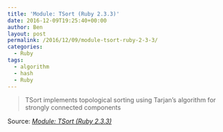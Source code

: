 ```yaml
---
title: 'Module: TSort (Ruby 2.3.3)'
date: 2016-12-09T19:25:40+00:00
author: Ben
layout: post
permalink: /2016/12/09/module-tsort-ruby-2-3-3/
categories:
  - Ruby
tags:
  - algorithm
  - hash
  - Ruby
---
```

> TSort implements topological sorting using Tarjan&#8217;s algorithm for strongly connected components

Source: _[Module: TSort (Ruby 2.3.3)](http://ruby-doc.org/stdlib-2.3.3/libdoc/tsort/rdoc/TSort.html)_